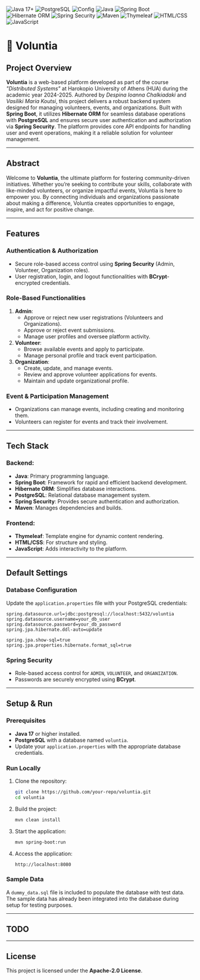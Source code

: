 ![Java 17+](https://img.shields.io/badge/Java-17%2B-blue) ![PostgreSQL](https://img.shields.io/badge/PostgreSQL-Relational%20Database-brightgreen) ![Config](https://img.shields.io/badge/Update-application.properties-pink) ![Java](https://img.shields.io/badge/Java-Primary%20Language-blue) ![Spring Boot](https://img.shields.io/badge/Spring%20Boot-Backend%20Framework-green) ![Hibernate ORM](https://img.shields.io/badge/Hibernate-ORM-orange) ![Spring Security](https://img.shields.io/badge/Spring%20Security-Authentication%20%26%20Authorization-red) ![Maven](https://img.shields.io/badge/Maven-Build%20Tool-yellow) ![Thymeleaf](https://img.shields.io/badge/Thymeleaf-Template%20Engine-blueviolet) ![HTML/CSS](https://img.shields.io/badge/HTML%20%2F%20CSS-Frontend-orange) ![JavaScript](https://img.shields.io/badge/JavaScript-Interactivity-yellow)

# :seedling: **Voluntia**

## **Project Overview**
**Voluntia** is a web-based platform developed as part of the course *"Distributed Systems"* at Harokopio University of Athens (HUA) during the academic year 2024-2025. 
Authored by *Despina Ioanna Chalkiadaki* and *Vasiliki Maria Koutsi*, this project delivers a robust backend system designed for managing volunteers, events, and organizations. Built with **Spring Boot**, it utilizes **Hibernate ORM** for seamless database operations with **PostgreSQL** and ensures secure user authentication and authorization via **Spring Security**. 
The platform provides core API endpoints for handling user and event operations, making it a reliable solution for volunteer management.

---

## **Abstract**
Welcome to **Voluntia**, the ultimate platform for fostering community-driven initiatives. Whether you’re seeking to contribute your skills, collaborate with like-minded volunteers, or organize impactful events, Voluntia is here to empower you. By connecting individuals and organizations passionate about making a difference, Voluntia creates opportunities to engage, inspire, and act for positive change.

---

## **Features**

### **Authentication & Authorization**
- Secure role-based access control using **Spring Security** (Admin, Volunteer, Organization roles).
- User registration, login, and logout functionalities with **BCrypt**-encrypted credentials.

### **Role-Based Functionalities**
1. **Admin**:
    - Approve or reject new user registrations (Volunteers and Organizations).
    - Approve or reject event submissions.
    - Manage user profiles and oversee platform activity.
2. **Volunteer**:
    - Browse available events and apply to participate.
    - Manage personal profile and track event participation.
3. **Organization**:
    - Create, update, and manage events.
    - Review and approve volunteer applications for events.
    - Maintain and update organizational profile.

### **Event & Participation Management**
- Organizations can manage events, including creating and monitoring them.
- Volunteers can register for events and track their involvement.

---

## **Tech Stack**

### **Backend**:
- **Java**: Primary programming language.
- **Spring Boot**: Framework for rapid and efficient backend development.
- **Hibernate ORM**: Simplifies database interactions.
- **PostgreSQL**: Relational database management system.
- **Spring Security**: Provides secure authentication and authorization.
- **Maven**: Manages dependencies and builds.

### **Frontend**:
- **Thymeleaf**: Template engine for dynamic content rendering.
- **HTML/CSS**: For structure and styling.
- **JavaScript**: Adds interactivity to the platform.

---

## **Default Settings**

### **Database Configuration**
Update the `application.properties` file with your PostgreSQL credentials:

```properties
spring.datasource.url=jdbc:postgresql://localhost:5432/voluntia
spring.datasource.username=your_db_user
spring.datasource.password=your_db_password
spring.jpa.hibernate.ddl-auto=update

spring.jpa.show-sql=true
spring.jpa.properties.hibernate.format_sql=true
```

### **Spring Security**
- Role-based access control for `ADMIN`, `VOLUNTEER`, and `ORGANIZATION`.
- Passwords are securely encrypted using **BCrypt**.

---

## **Setup & Run**

### **Prerequisites**
- **Java 17** or higher installed.
- **PostgreSQL** with a database named `voluntia`.
- Update your `application.properties` with the appropriate database credentials.

### **Run Locally**
1. Clone the repository:
   ```bash
   git clone https://github.com/your-repo/voluntia.git
   cd voluntia
   ```

2. Build the project:
   ```bash
   mvn clean install
   ```

3. Start the application:
   ```bash
   mvn spring-boot:run
   ```

4. Access the application:
   ```
   http://localhost:8080
   ```

### **Sample Data**
A `dummy_data.sql` file is included to populate the database with test data. The sample data has already been integrated into the database during setup for testing purposes.

---

## **TODO**

---

## **License**
This project is licensed under the **Apache-2.0 License**.
